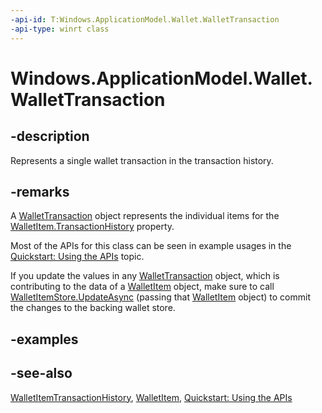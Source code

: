 ```yaml
---
-api-id: T:Windows.ApplicationModel.Wallet.WalletTransaction
-api-type: winrt class
---
```


<!-- Class syntax.
public class WalletTransaction : Windows.ApplicationModel.Wallet.IWalletTransaction
-->

# Windows.ApplicationModel.Wallet.WalletTransaction

## -description
Represents a single wallet transaction in the transaction history.

## -remarks
A [WalletTransaction](wallettransaction.md) object represents the individual items for the [WalletItem.TransactionHistory](walletitem_transactionhistory.md) property.

Most of the APIs for this class can be seen in example usages in the [Quickstart: Using the   APIs](https://msdn.microsoft.com/library/4312628c-37a3-48a7-b41f-14605d478cf7) topic.

If you update the values in any [WalletTransaction](wallettransaction.md) object, which is contributing to the data of a [WalletItem](walletitem.md) object, make sure to call [WalletItemStore.UpdateAsync](walletitemstore_updateasync_1403447975.md) (passing that [WalletItem](walletitem.md) object) to commit the changes to the backing wallet store.

## -examples

## -see-also
[WalletItemTransactionHistory](walletitem_transactionhistory.md), [WalletItem](walletitem.md), [Quickstart: Using the   APIs](https://msdn.microsoft.com/library/4312628c-37a3-48a7-b41f-14605d478cf7)
